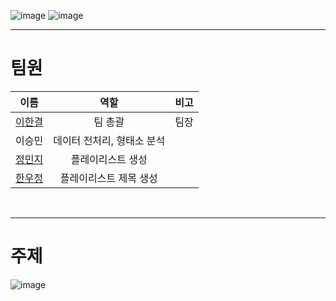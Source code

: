 ![image](https://user-images.githubusercontent.com/45448731/96712243-ca6e7680-13d9-11eb-8b72-5d5d64bfcb82.png)
![image](https://user-images.githubusercontent.com/45448731/96712693-757f3000-13da-11eb-8581-ab8443bab114.png)
<br>

---
# 팀원
이름|역할|비고
:---:|:---:|:---:
[이한결](https://github.com/gyeoldere)|팀 총괄|팀장
이승민|데이터 전처리, 형태소 분석|
[정민지](https://github.com/minji-o-j)|플레이리스트 생성|
[한우정](https://github.com/dnwjddl)|플레이리스트 제목 생성|
<br>

---
# 주제
![image](https://user-images.githubusercontent.com/45448731/96712806-a3647480-13da-11eb-896f-729c174fb2b2.png)

